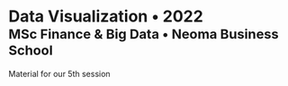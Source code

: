 <h1>
  Data Visualization &bullet; 2022
  <small>
    <br/>
    MSc Finance & Big Data
    &bullet; Neoma Business School
  </small>
</h1>

Material for our 5th session
